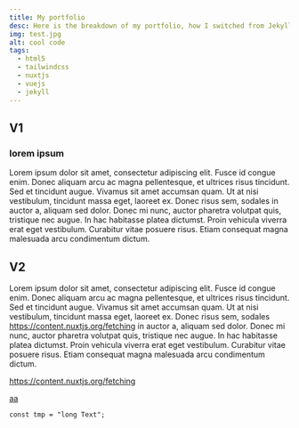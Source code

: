```yaml
---
title: My portfolio
desc: Here is the breakdown of my portfolio, how I switched from Jekyll to Nuxt.js
img: test.jpg
alt: cool code
tags:
  - html5
  - tailwindcss
  - nuxtjs
  - vuejs
  - jekyll
---
```


## V1

### lorem ipsum

<light-box :gallery="[{src: '/img//work/test.jpg',
            description: 'Star Night Sky Ravine by Mark Basarab, from Unsplash.',
            alt: 'Blue starry night photo.',
            }]"></light-box>

Lorem ipsum dolor sit amet, consectetur adipiscing elit. Fusce id congue enim. Donec aliquam arcu ac magna pellentesque, et ultrices risus tincidunt. Sed et tincidunt augue. Vivamus sit amet accumsan quam. Ut at nisi vestibulum, tincidunt massa eget, laoreet ex. Donec risus sem, sodales in auctor a, aliquam sed dolor. Donec mi nunc, auctor pharetra volutpat quis, tristique nec augue. In hac habitasse platea dictumst. Proin vehicula viverra erat eget vestibulum. Curabitur vitae posuere risus. Etiam consequat magna malesuada arcu condimentum dictum.

## V2

Lorem ipsum dolor sit amet, consectetur adipiscing elit. Fusce id congue enim. Donec aliquam arcu ac magna pellentesque, et ultrices risus tincidunt. Sed et tincidunt augue. Vivamus sit amet accumsan quam. Ut at nisi vestibulum, tincidunt massa eget, laoreet ex. Donec risus sem, sodales https://content.nuxtjs.org/fetching in auctor a, aliquam sed dolor. Donec mi nunc, auctor pharetra volutpat quis, tristique nec augue. In hac habitasse platea dictumst. Proin vehicula viverra erat eget vestibulum. Curabitur vitae posuere risus. Etiam consequat magna malesuada arcu condimentum dictum.

https://content.nuxtjs.org/fetching

[aa](/work)

```js[file.vue]
const tmp = "long Text";
```
